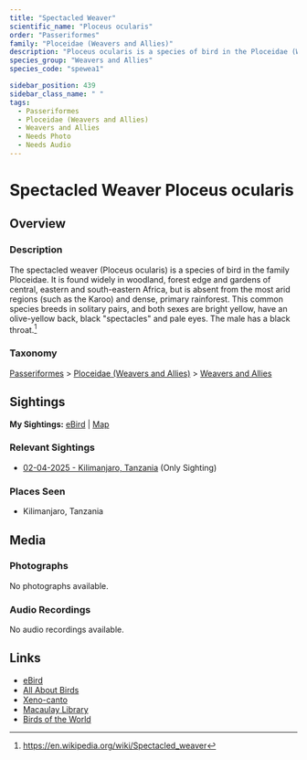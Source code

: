 ```yaml
---
title: "Spectacled Weaver"
scientific_name: "Ploceus ocularis"
order: "Passeriformes"
family: "Ploceidae (Weavers and Allies)"
description: "Ploceus ocularis is a species of bird in the Ploceidae (Weavers and Allies) family. It has been observed 1 times."
species_group: "Weavers and Allies"
species_code: "spewea1"

sidebar_position: 439
sidebar_class_name: " "
tags: 
  - Passeriformes
  - Ploceidae (Weavers and Allies)
  - Weavers and Allies
  - Needs Photo
  - Needs Audio
---
```


# Spectacled Weaver <span className='sci_name'>Ploceus ocularis</span>

## Overview

### Description
The spectacled weaver (Ploceus ocularis) is a species of bird in the family Ploceidae. It is found widely in woodland, forest edge and gardens of central, eastern and south-eastern Africa, but is absent from the most arid regions (such as the Karoo) and dense, primary rainforest. This common species breeds in solitary pairs, and both sexes are bright yellow, have an olive-yellow back, black "spectacles" and pale eyes. The male has a black throat.[^1]

[^1]: https://en.wikipedia.org/wiki/Spectacled_weaver

### Taxonomy
[Passeriformes](/tags/passeriformes) > [Ploceidae (Weavers and Allies)](/tags/ploceidae-weavers-and-allies) > [Weavers and Allies](/tags/weavers-and-allies)


## Sightings

**My Sightings:** [eBird](https://ebird.org/lifelist?r=world&time=life&spp=spewea1) | [Map](/map?species_code=spewea1)

### Relevant Sightings

* [02-04-2025 - Kilimanjaro, Tanzania](https://ebird.org/checklist/S216367519) (Only Sighting)

### Places Seen

* Kilimanjaro, Tanzania



## Media
### Photographs
No photographs available.

### Audio Recordings
No audio recordings available.

## Links
* [eBird](https://ebird.org/species/spewea1) 
* [All About Birds](https://www.allaboutbirds.org/guide/spewea1) 
* [Xeno-canto](https://www.xeno-canto.org/species/ploceus-ocularis) 
* [Macaulay Library](https://search.macaulaylibrary.org/catalog?taxonCode=spewea1&sort=rating_rank_desc)
* [Birds of the World](https://birdsoftheworld.org/bow/species/spewea1)
